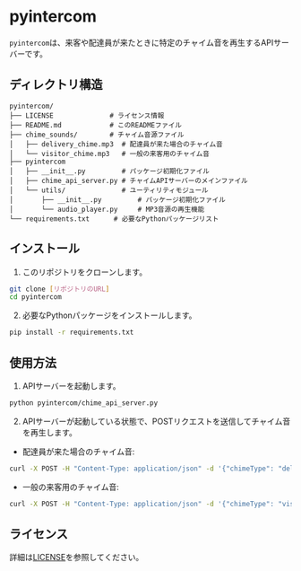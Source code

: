 # pyintercom

`pyintercom`は、来客や配達員が来たときに特定のチャイム音を再生するAPIサーバーです。

## ディレクトリ構造

```
pyintercom/
├── LICENSE              # ライセンス情報
├── README.md            # このREADMEファイル
├── chime_sounds/        # チャイム音源ファイル
│   ├── delivery_chime.mp3  # 配達員が来た場合のチャイム音
│   └── visitor_chime.mp3   # 一般の来客用のチャイム音
├── pyintercom
│   ├── __init__.py         # パッケージ初期化ファイル
│   ├── chime_api_server.py # チャイムAPIサーバーのメインファイル
│   └── utils/              # ユーティリティモジュール
│       ├── __init__.py         # パッケージ初期化ファイル
│       └── audio_player.py     # MP3音源の再生機能
└── requirements.txt      # 必要なPythonパッケージリスト
```

## インストール

1. このリポジトリをクローンします。

```bash
git clone [リポジトリのURL]
cd pyintercom
```

2. 必要なPythonパッケージをインストールします。

```bash
pip install -r requirements.txt
```

## 使用方法

1. APIサーバーを起動します。

```bash
python pyintercom/chime_api_server.py
```

2. APIサーバーが起動している状態で、POSTリクエストを送信してチャイム音を再生します。

- 配達員が来た場合のチャイム音:

```bash
curl -X POST -H "Content-Type: application/json" -d '{"chimeType": "delivery"}' http://[サーバーのアドレス]:5000/play-chime
```

- 一般の来客用のチャイム音:

```bash
curl -X POST -H "Content-Type: application/json" -d '{"chimeType": "visitor"}' http://[サーバーのアドレス]:5000/play-chime
```

## ライセンス

詳細は[LICENSE](LICENSE)を参照してください。
